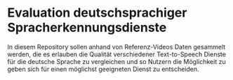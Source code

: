 # Evaluation deutschsprachiger Spracherkennungsdienste 

In diesem Repository sollen anhand von Referenz-Videos Daten gesammelt werden, die es erlauben die Qualität verschiedener Text-to-Speech Dienste für die deutsche Sprache zu vergleichen und so Nutzern die Möglichkeit zu geben sich für einen möglichst geeigneten Dienst zu entscheiden.

